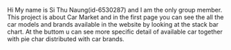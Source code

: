 Hi My name is Si Thu Naung(id-6530287) and I am the only group member.
This project is about Car Market and in the first page you can see the all the car models and brands available in the website by looking at the stack bar chart.
At the buttom u can see more specific detail of available car together with pie char distributed with car brands.
